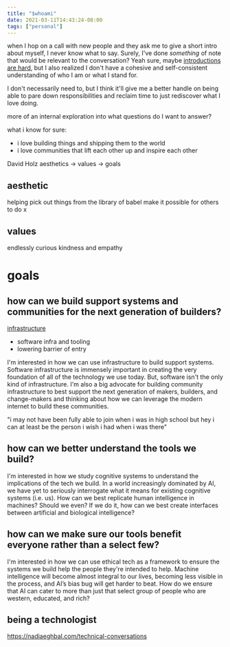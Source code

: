 ```yaml
---
title: "$whoami"
date: 2021-03-11T14:43:24-08:00
tags: ["personal"]
---
```


when I hop on a call with new people and they ask me to give a short intro about myself, I never know what to say. Surely, I've done *something* of note that would be relevant to the conversation? Yeah sure, maybe [introductions are hard](/thoughts/introductions), but I also realized I don't have a cohesive and self-consistent understanding of who I am or what I stand for.

I don't necessarily need to, but I think it'll give me a better handle on being able to pare down responsibilities and reclaim time to just rediscover what I love doing.

more of an internal exploration into what questions do I want to answer?

what i know for sure:
* i love building things and shipping them to the world
* i love communities that lift each other up and inspire each other

David Holz
aesthetics -> values -> goals 

## aesthetic
helping pick out things from the library of babel
make it possible for others to do x

## values
endlessly curious
kindness and empathy

# goals
## how can we build support systems and communities for the next generation of builders?
[infrastructure](/thoughts/infrastructure)
* software infra and tooling
* lowering barrier of entry


I'm interested in how we can use infrastructure to build support systems. Software infrastructure is immensely important in creating the very foundation of all of the technology we use today. But, software isn't the only kind of infrastructure. I'm also a big advocate for building community infrastructure to best support the next generation of makers, builders, and change-makers and thinking about how we can leverage the modern internet to build these communities.

"i may not have been fully able to join when i was in high school but hey i can at least be the person i wish i had when i was there"

## how can we better understand the tools we build?

I'm interested in how we study cognitive systems to understand the implications of the tech we build. In a world increasingly dominated by AI, we have yet to seriously interrogate what it means for existing cognitive systems (i.e. us). How can we best replicate human intelligence in machines? Should we even? If we do it, how can we best create interfaces between artificial and biological intelligence?

## how can we make sure our tools benefit everyone rather than a select few?

I'm interested in how we can use ethical tech as a framework to ensure the systems we build help the people they're intended to help. Machine intelligence will become almost integral to our lives, becoming less visible in the process, and AI’s bias bug will get harder to beat. How do we ensure that AI can cater to more than just that select group of people who are western, educated, and rich?

## being a technologist
https://nadiaeghbal.com/technical-conversations

